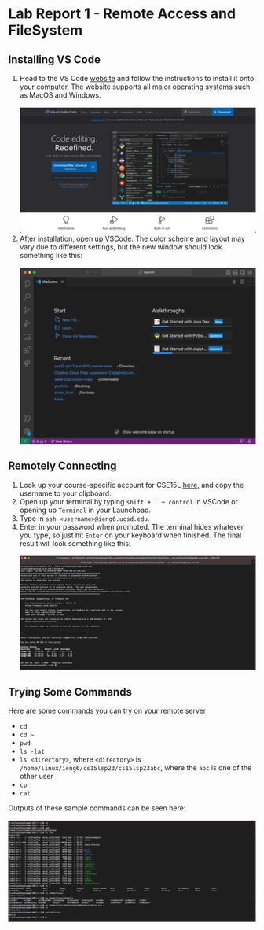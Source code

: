 # Lab Report 1 - Remote Access and FileSystem

## Installing VS Code

1. Head to the VS Code [website](https://code.visualstudio.com/) and follow the instructions to install it onto your computer. The website supports all major operating systems such as MacOS and Windows.
&nbsp;  
&nbsp;   
![Image](https://raw.githubusercontent.com/kevinlu021/cse15l-lab-reports/main/Lab%201/Images/Screenshot%202023-04-08%20at%206.38.35%20PM.png)
2. After installation, open up VSCode. The color scheme and layout may vary due to different settings, but the new window should look something like this:
&nbsp;  
&nbsp; 
![Image](https://raw.githubusercontent.com/kevinlu021/cse15l-lab-reports/main/Lab%201/Images/Screenshot%202023-04-08%20at%206.51.33%20PM.png)

## Remotely Connecting

1. Look up your course-specific account for CSE15L [here](https://sdacs.ucsd.edu/~icc/index.php), and copy the username to your clipboard.
2. Open up your terminal by typing ``shift + ` + control`` in VSCode or opening up `Terminal` in your Launchpad.
3. Type in `ssh <username>@ieng6.ucsd.edu`.
4. Enter in your password when prompted. The terminal hides whatever you type, so just hit `Enter` on your keyboard when finished.
The final result will look something like this: 
&nbsp;  
&nbsp;  
![Image](https://raw.githubusercontent.com/kevinlu021/cse15l-lab-reports/main/Lab%201/Images/Screenshot%202023-04-08%20at%209.30.36%20PM.png)

## Trying Some Commands

Here are some commands you can try on your remote server:
* `cd`
* `cd ~`
* `pwd`
* `ls -lat`
* `ls <directory>`, where `<directory>` is `/home/linux/ieng6/cs15lsp23/cs15lsp23abc`, where the `abc` is one of the other user
* `cp`
* `cat`

Outputs of these sample commands can be seen here:
&nbsp;  
&nbsp;  
![Image](https://raw.githubusercontent.com/kevinlu021/cse15l-lab-reports/main/Lab%201/Images/Screenshot%202023-04-08%20at%209.44.36%20PM.png)
